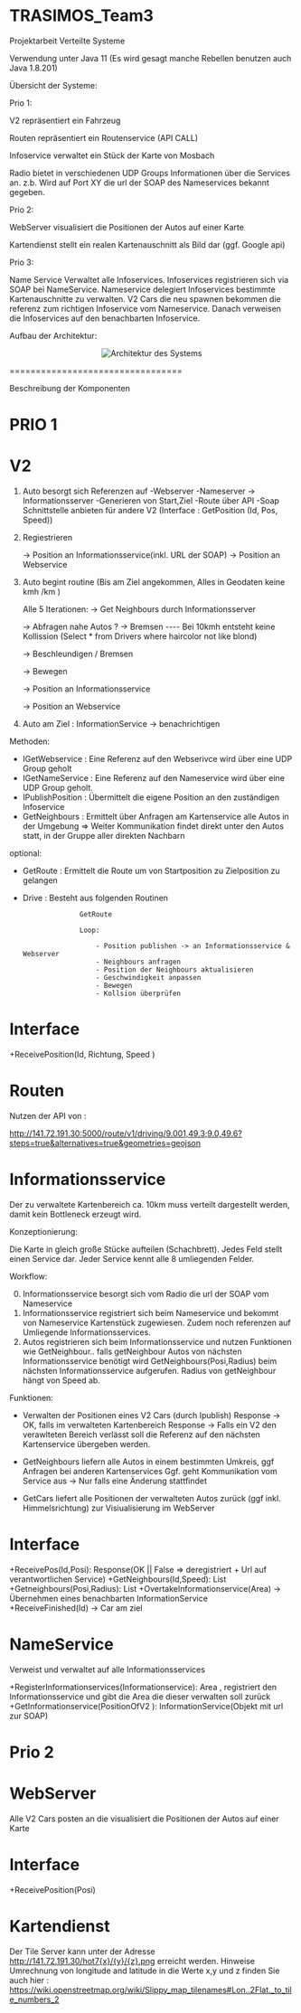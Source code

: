 # TRASIMOS_Team3
Projektarbeit Verteilte Systeme

Verwendung unter Java 11 (Es wird gesagt manche Rebellen benutzen auch Java 1.8.201)

Übersicht der Systeme:


Prio 1:

V2              repräsentiert ein Fahrzeug

Routen          repräsentiert ein Routenservice (API CALL)

Infoservice     verwaltet ein Stück der Karte von Mosbach 
   
Radio           bietet in verschiedenen UDP Groups Informationen über die Services an.
                z.b. Wird auf Port XY die url der SOAP des Nameservices bekannt gegeben.          


Prio 2: 

WebServer       visualisiert die Positionen der Autos auf einer Karte 

Kartendienst    stellt ein realen Kartenauschnitt als Bild dar (ggf. Google api)


Prio 3: 

Name Service    Verwaltet alle Infoservices. Infoservices registrieren sich via SOAP bei NameService. Nameservice
                delegiert Infoservices bestimmte Kartenauschnitte zu verwalten. V2 Cars die neu spawnen bekommen die referenz
                zum richtigen Infoservice vom Nameservice. Danach verweisen die Infoservices auf den benachbarten Infoservice.
                

Aufbau der Architektur:


<p align="center">
  <img src="Resources/TRASIMOS.png" alt="Architektur des Systems">
</p>

=================================

Beschreibung der Komponenten

# PRIO 1

# V2 

1. Auto besorgt sich Referenzen auf 
    -Webserver
    -Nameserver -> Informationsserver
    -Generieren von Start,Ziel
    -Route über API
    -Soap Schnittstelle anbieten für andere V2 (Interface : GetPosition (Id, Pos, Speed))
    
2. Regiestrieren

     -> Position an Informationsservice(inkl. URL der SOAP)
     -> Position an Webservice
     
2.  Auto begint routine (Bis am Ziel angekommen, Alles in Geodaten keine kmh /km )
    
    Alle 5 Iterationen:
    -> Get Neighbours durch Informationsserver
    
    -> Abfragen nahe Autos ? -> Bremsen ---- Bei 10kmh entsteht keine Kollission (Select * from Drivers where haircolor not like blond)
    
    -> Beschleundigen / Bremsen
    
    -> Bewegen
    
     -> Position an Informationsservice
     
     -> Position an Webservice
     
3. Auto am Ziel : InformationService -> benachrichtigen
         

Methoden:

- IGetWebservice    : Eine Referenz auf den Webserivce wird über eine UDP Group geholt
- IGetNameService   : Eine Referenz auf den Nameservice wird über eine UDP Group geholt.
- IPublishPosition  : Übermittelt die eigene Position an den zuständigen Infoservice
- GetNeighbours     : Ermittelt über Anfragen am Kartenservice alle Autos in der Umgebung
                    => Weiter Kommunikation findet direkt unter den Autos statt, in der Gruppe aller direkten Nachbarn

optional:
- GetRoute          : Ermittelt die Route um von Startposition zu Zielposition zu gelangen

- Drive             : Besteht aus folgenden Routinen 

                    GetRoute
                    
                    Loop:
                        
                        - Position publishen -> an Informationsservice & Webserver
                        - Neighbours anfragen
                        - Position der Neighbours aktualisieren
                        - Geschwindigkeit anpassen
                        - Bewegen
                        - Kollsion überprüfen 
  
# Interface 
+ReceivePosition(Id, Richtung, Speed )   
                   
# Routen

Nutzen der API von :                        

http://141.72.191.30:5000/route/v1/driving/9.001,49.3;9.0,49.6?steps=true&alternatives=true&geometries=geojson


# Informationsservice

Der zu verwaltete Kartenbereich ca. 10km muss verteilt dargestellt werden, damit kein Bottleneck erzeugt wird.

Konzeptionierung:

Die Karte in gleich große Stücke aufteilen (Schachbrett). Jedes Feld stellt einen Service dar. Jeder Service kennt alle 8 umliegenden Felder.

Workflow:

0. Informationsservice besorgt sich vom Radio die url der SOAP vom Nameservice
1. Informationsservice registriert sich beim Nameservice und bekommt von Nameservice Kartenstück zugewiesen. Zudem 
    noch referenzen auf Umliegende Informationsservices.
2. Autos registrieren sich beim Informationsservice und nutzen Funktionen wie GetNeighbour.. falls getNeighbour 
    Autos von nächsten Informationsservice benötigt wird GetNeighbours(Posi,Radius) beim nächsten Informationsservice aufgerufen.
    Radius von getNeighbour hängt von Speed ab.

Funktionen:

- Verwalten der Positionen eines V2 Cars (durch Ipublish)
      Response -> OK, falls im verwalteten Kartenbereich
      Response -> Falls ein V2 den verawlteten Bereich verlässt soll die Referenz auf den nächsten Kartenservice übergeben werden.
        
- GetNeighbours liefern alle Autos in einem bestimmten Umkreis, ggf Anfragen bei anderen Kartenservices
      Ggf. geht Kommunikation vom Service aus -> Nur falls eine Änderung stattfindet
            
- GetCars liefert alle Positionen der verwalteten Autos zurück (ggf inkl. Himmelsrichtung) zur Visiualisierung im WebServer

# Interface
 +ReceivePos(Id,Posi): Response(OK || False => deregistriert + Url auf verantwortlichen Service)
 +GetNeighbours(Id,Speed): List<V2>
 +Getneighbours(Posi,Radius): List<V2>
 +OvertakeInformationservice(Area) -> Übernehmen eines benachbarten InformationService       
 +ReceiveFinished(Id) -> Car am ziel 
        
        
# NameService    

Verweist und verwaltet auf alle Informationsservices

+RegisterInformationservices(Informationservice): Area , registriert den Informationsservice und gibt die Area die dieser verwalten soll zurück
+GetInformationservice(PositionOfV2 ): InformationService(Objekt mit url zur SOAP)

# Prio 2 
        
# WebServer       
Alle V2 Cars posten an die
visualisiert die Positionen der Autos auf einer Karte      

# Interface         
+ReceivePosition(Posi)

# Kartendienst

Der Tile Server kann unter der Adresse http://141.72.191.30/hot7{x}/{y}/{z}.png erreicht werden.
Hinweise Umrechnung von longitude and latitude in die Werte x,y und z finden Sie auch hier : https://wiki.openstreetmap.org/wiki/Slippy_map_tilenames#Lon..2Flat._to_tile_numbers_2
                        
                  